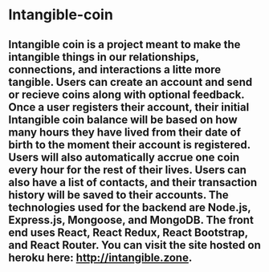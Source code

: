 # Intangible-coin

## Intangible coin is a project meant to make the intangible things in our relationships, connections, and interactions a litte more tangible. Users can create an account and send or recieve coins along with optional feedback. Once a user registers their account, their initial Intangible coin balance will be based on how many hours they have lived from their date of birth to the moment their account is registered. Users will also automatically accrue one coin every hour for the rest of their lives. Users can also have a list of contacts, and their transaction history will be saved to their accounts. The technologies used for the backend are Node.js, Express.js, Mongoose, and MongoDB. The front end uses React, React Redux, React Bootstrap, and React Router. You can visit the site hosted on heroku here: http://intangible.zone.
